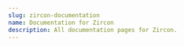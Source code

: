 ```yaml
---
slug: zircon-documentation
name: Documentation for Zircon
description: All documentation pages for Zircon.
---
```


